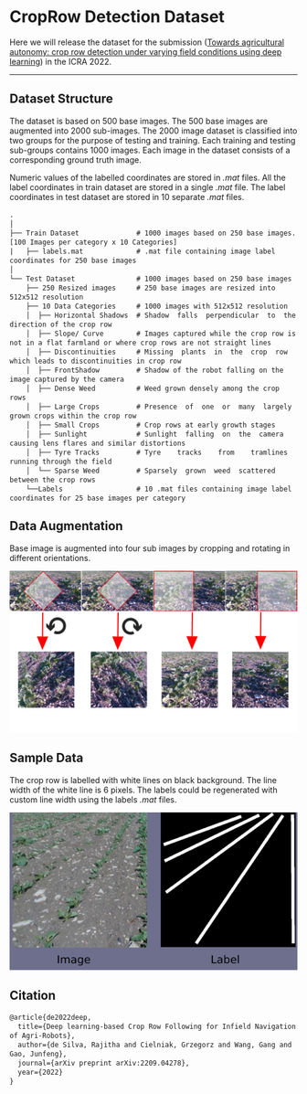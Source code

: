 # CropRow Detection Dataset

Here we will release the dataset for the submission ([Towards agricultural autonomy: crop row detection under varying field conditions using deep learning](http://arxiv.org/abs/2109.08247)) in the ICRA 2022.

---
## Dataset Structure
The dataset is based on 500 base images. The 500 base images are augmented into 2000 sub-images. The 2000 image dataset is classified into two groups for the purpose of testing and training. Each training and testing sub-groups contains 1000 images. Each image in the dataset consists of a corresponding ground truth image. 

Numeric values of the labelled coordinates are stored in *.mat* files. All the label coordinates in train dataset are stored in a single *.mat* file. The label coordinates in test dataset are stored in 10 separate *.mat* files.

    .
    │
    ├── Train Dataset              # 1000 images based on 250 base images. [100 Images per category x 10 Categories]
    |   ├── labels.mat             # .mat file containing image label coordinates for 250 base images
    │
    └── Test Dataset               # 1000 images based on 250 base images
        ├── 250 Resized images     # 250 base images are resized into 512x512 resolution
        ├── 10 Data Categories     # 1000 images with 512x512 resolution
        │  ├── Horizontal Shadows  # Shadow  falls  perpendicular  to  the  direction of the crop row
        │  ├── Slope/ Curve        # Images captured while the crop row is not in a flat farmland or where crop rows are not straight lines
        │  ├── Discontinuities     # Missing  plants  in  the  crop  row  which leads to discontinuities in crop row
        │  ├── FrontShadow         # Shadow of the robot falling on the image captured by the camera
        │  ├── Dense Weed          # Weed grown densely among the crop rows
        │  ├── Large Crops         # Presence  of  one  or  many  largely  grown crops within the crop row
        │  ├── Small Crops         # Crop rows at early growth stages
        │  ├── Sunlight            # Sunlight  falling  on  the  camera  causing lens flares and similar distortions
        │  ├── Tyre Tracks         # Tyre    tracks    from    tramlines    running through the field
        │  └── Sparse Weed         # Sparsely  grown  weed  scattered  between the crop rows
        └──Labels                  # 10 .mat files containing image label coordinates for 25 base images per category

## Data Augmentation
Base image is augmented into four sub images by cropping and rotating in different orientations.

![metadata/cropping.jpg](metadata/cropping.jpg)

## Sample Data
The crop row is labelled with white lines on black background. The line width of the white line is 6 pixels. The labels could be regenerated with custom line width using the labels *.mat* files.

![metadata/DataSample.jpg](metadata/DataSample.jpg)


## Citation

```
@article{de2022deep,
  title={Deep learning-based Crop Row Following for Infield Navigation of Agri-Robots},
  author={de Silva, Rajitha and Cielniak, Grzegorz and Wang, Gang and Gao, Junfeng},
  journal={arXiv preprint arXiv:2209.04278},
  year={2022}
}
```
